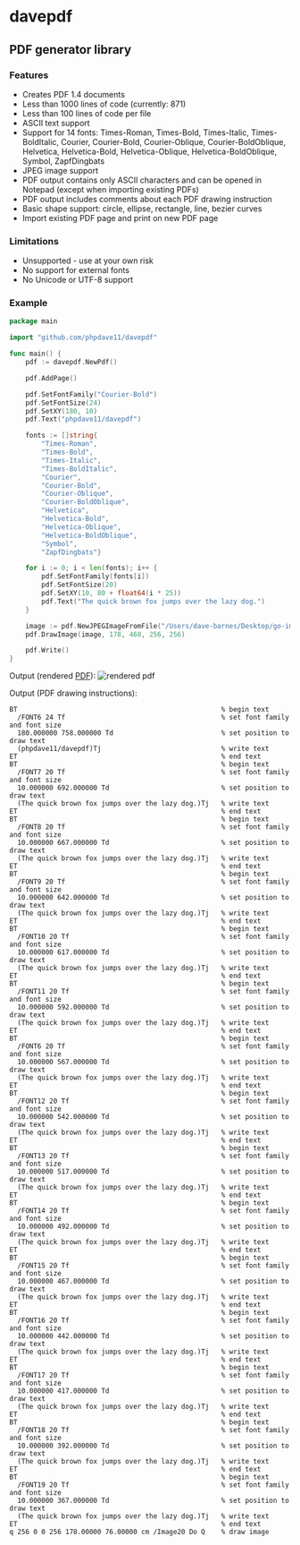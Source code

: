 # davepdf

## PDF generator library

### Features

- Creates PDF 1.4 documents
- Less than 1000 lines of code (currently: 871)
- Less than 100 lines of code per file
- ASCII text support
- Support for 14 fonts: Times-Roman, Times-Bold, Times-Italic, Times-BoldItalic, Courier, Courier-Bold, Courier-Oblique, Courier-BoldOblique, Helvetica, Helvetica-Bold, Helvetica-Oblique, Helvetica-BoldOblique, Symbol, ZapfDingbats
- JPEG image support
- PDF output contains only ASCII characters and can be opened in Notepad (except when importing existing PDFs)
- PDF output includes comments about each PDF drawing instruction
- Basic shape support: circle, ellipse, rectangle, line, bezier curves
- Import existing PDF page and print on new PDF page

### Limitations

- Unsupported - use at your own risk
- No support for external fonts
- No Unicode or UTF-8 support

### Example

```go
package main

import "github.com/phpdave11/davepdf"

func main() {
	pdf := davepdf.NewPdf()

	pdf.AddPage()

	pdf.SetFontFamily("Courier-Bold")
	pdf.SetFontSize(24)
	pdf.SetXY(180, 10)
	pdf.Text("phpdave11/davepdf")

	fonts := []string{
		"Times-Roman", 
		"Times-Bold", 
		"Times-Italic", 
		"Times-BoldItalic", 
		"Courier", 
		"Courier-Bold", 
		"Courier-Oblique", 
		"Courier-BoldOblique", 
		"Helvetica", 
		"Helvetica-Bold", 
		"Helvetica-Oblique", 
		"Helvetica-BoldOblique", 
		"Symbol", 
		"ZapfDingbats"}

	for i := 0; i < len(fonts); i++ {
		pdf.SetFontFamily(fonts[i])
		pdf.SetFontSize(20)
		pdf.SetXY(10, 80 + float64(i * 25))
		pdf.Text("The quick brown fox jumps over the lazy dog.")
	}

	image := pdf.NewJPEGImageFromFile("/Users/dave-barnes/Desktop/go-img/go.jpg")
	pdf.DrawImage(image, 178, 460, 256, 256)

    pdf.Write()
}
```

Output (rendered [PDF](https://github.com/phpdave11/davepdf/files/4755000/output.pdf)):
![rendered pdf](https://user-images.githubusercontent.com/9421180/84203734-979d9480-aa6f-11ea-8b39-197c5b6065e5.png)

Output (PDF drawing instructions):

```
BT                                                   % begin text
  /FONT6 24 Tf                                       % set font family and font size
  180.000000 758.000000 Td                           % set position to draw text
  (phpdave11/davepdf)Tj                              % write text
ET                                                   % end text
BT                                                   % begin text
  /FONT7 20 Tf                                       % set font family and font size
  10.000000 692.000000 Td                            % set position to draw text
  (The quick brown fox jumps over the lazy dog.)Tj   % write text
ET                                                   % end text
BT                                                   % begin text
  /FONT8 20 Tf                                       % set font family and font size
  10.000000 667.000000 Td                            % set position to draw text
  (The quick brown fox jumps over the lazy dog.)Tj   % write text
ET                                                   % end text
BT                                                   % begin text
  /FONT9 20 Tf                                       % set font family and font size
  10.000000 642.000000 Td                            % set position to draw text
  (The quick brown fox jumps over the lazy dog.)Tj   % write text
ET                                                   % end text
BT                                                   % begin text
  /FONT10 20 Tf                                      % set font family and font size
  10.000000 617.000000 Td                            % set position to draw text
  (The quick brown fox jumps over the lazy dog.)Tj   % write text
ET                                                   % end text
BT                                                   % begin text
  /FONT11 20 Tf                                      % set font family and font size
  10.000000 592.000000 Td                            % set position to draw text
  (The quick brown fox jumps over the lazy dog.)Tj   % write text
ET                                                   % end text
BT                                                   % begin text
  /FONT6 20 Tf                                       % set font family and font size
  10.000000 567.000000 Td                            % set position to draw text
  (The quick brown fox jumps over the lazy dog.)Tj   % write text
ET                                                   % end text
BT                                                   % begin text
  /FONT12 20 Tf                                      % set font family and font size
  10.000000 542.000000 Td                            % set position to draw text
  (The quick brown fox jumps over the lazy dog.)Tj   % write text
ET                                                   % end text
BT                                                   % begin text
  /FONT13 20 Tf                                      % set font family and font size
  10.000000 517.000000 Td                            % set position to draw text
  (The quick brown fox jumps over the lazy dog.)Tj   % write text
ET                                                   % end text
BT                                                   % begin text
  /FONT14 20 Tf                                      % set font family and font size
  10.000000 492.000000 Td                            % set position to draw text
  (The quick brown fox jumps over the lazy dog.)Tj   % write text
ET                                                   % end text
BT                                                   % begin text
  /FONT15 20 Tf                                      % set font family and font size
  10.000000 467.000000 Td                            % set position to draw text
  (The quick brown fox jumps over the lazy dog.)Tj   % write text
ET                                                   % end text
BT                                                   % begin text
  /FONT16 20 Tf                                      % set font family and font size
  10.000000 442.000000 Td                            % set position to draw text
  (The quick brown fox jumps over the lazy dog.)Tj   % write text
ET                                                   % end text
BT                                                   % begin text
  /FONT17 20 Tf                                      % set font family and font size
  10.000000 417.000000 Td                            % set position to draw text
  (The quick brown fox jumps over the lazy dog.)Tj   % write text
ET                                                   % end text
BT                                                   % begin text
  /FONT18 20 Tf                                      % set font family and font size
  10.000000 392.000000 Td                            % set position to draw text
  (The quick brown fox jumps over the lazy dog.)Tj   % write text
ET                                                   % end text
BT                                                   % begin text
  /FONT19 20 Tf                                      % set font family and font size
  10.000000 367.000000 Td                            % set position to draw text
  (The quick brown fox jumps over the lazy dog.)Tj   % write text
ET                                                   % end text
q 256 0 0 256 178.00000 76.00000 cm /Image20 Do Q    % draw image
```
